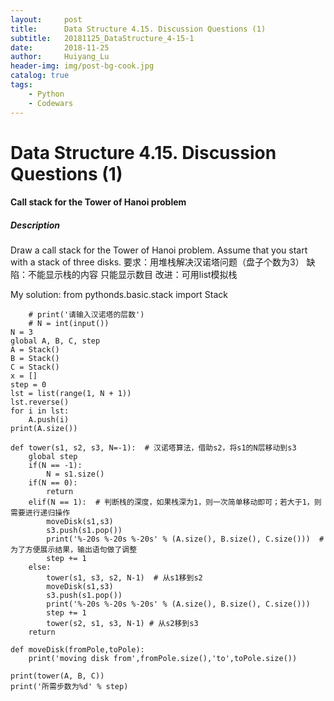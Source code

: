 ```yaml
---
layout:     post
title:      Data Structure 4.15. Discussion Questions (1)
subtitle:   20181125_DataStructure_4-15-1
date:       2018-11-25
author:     Huiyang_Lu
header-img: img/post-bg-cook.jpg
catalog: true
tags:
    - Python
    - Codewars
---
```

# Data Structure 4.15. Discussion Questions (1)
#### Call stack for the Tower of Hanoi problem
##### Description
Draw a call stack for the Tower of Hanoi problem.
Assume that you start with a stack of three disks.
要求：用堆栈解决汉诺塔问题（盘子个数为3）
缺陷：不能显示栈的内容 只能显示数目
改进：可用list模拟栈

My solution:
    from pythonds.basic.stack import Stack

    	# print('请输入汉诺塔的层数')
     	# N = int(input())
    N = 3
    global A, B, C, step
    A = Stack()
    B = Stack()
    C = Stack()
    x = []
    step = 0
    lst = list(range(1, N + 1))
    lst.reverse()
    for i in lst:
        A.push(i)
    print(A.size())

    def tower(s1, s2, s3, N=-1):  # 汉诺塔算法，借助s2，将s1的N层移动到s3
        global step
        if(N == -1):
            N = s1.size()
        if(N == 0):
            return
        elif(N == 1):  # 判断栈的深度，如果栈深为1，则一次简单移动即可；若大于1，则需要进行递归操作
            moveDisk(s1,s3)
            s3.push(s1.pop())
            print('%-20s %-20s %-20s' % (A.size(), B.size(), C.size()))  # 为了方便展示结果，输出语句做了调整
            step += 1
        else:
            tower(s1, s3, s2, N-1)  # 从s1移到s2
            moveDisk(s1,s3)
            s3.push(s1.pop())
            print('%-20s %-20s %-20s' % (A.size(), B.size(), C.size()))
            step += 1
            tower(s2, s1, s3, N-1) # 从s2移到s3
        return

    def moveDisk(fromPole,toPole):
        print('moving disk from',fromPole.size(),'to',toPole.size())

    print(tower(A, B, C))
    print('所需步数为%d' % step)